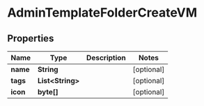 

# AdminTemplateFolderCreateVM


## Properties

Name | Type | Description | Notes
------------ | ------------- | ------------- | -------------
**name** | **String** |  |  [optional]
**tags** | **List&lt;String&gt;** |  |  [optional]
**icon** | **byte[]** |  |  [optional]



